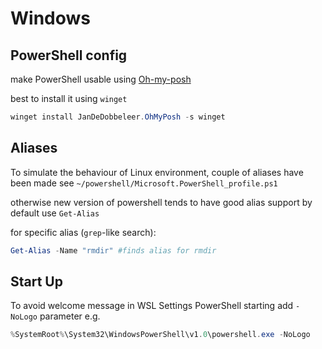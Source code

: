# Windows 

## PowerShell config 

make PowerShell usable using [Oh-my-posh](https://ohmyposh.dev/) 

best to install it using `winget` 

```powershell
winget install JanDeDobbeleer.OhMyPosh -s winget
```

## Aliases 

To simulate the behaviour of Linux environment, couple of aliases have been made
see `~/powershell/Microsoft.PowerShell_profile.ps1`

otherwise new version of powershell tends to have good alias support by default 
use `Get-Alias`

for specific alias (`grep`-like search):

```powershell
Get-Alias -Name "rmdir" #finds alias for rmdir
```

## Start Up 

To avoid welcome message in WSL Settings PowerShell starting add `-NoLogo` parameter e.g.

```powershell
%SystemRoot%\System32\WindowsPowerShell\v1.0\powershell.exe -NoLogo
```
